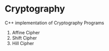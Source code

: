 # Cryptography

C++ implementation of Cryptography Programs

<ol>
<li>Affine Cipher</li>
<li>Shift Cipher</li>
<li>Hill Cipher</li>
</ol>
